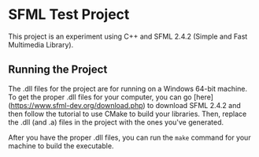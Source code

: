 # SFML Test Project
This project is an experiment using C++ and SFML 2.4.2 (Simple and Fast Multimedia Library).

## Running the Project
The .dll files for the project are for running on a Windows 64-bit machine. To get the proper .dll files for your computer, you can go [here] (https://www.sfml-dev.org/download.php) to download SFML 2.4.2 and then follow the tutorial to use CMake to build your libraries. Then, replace the .dll (and .a) files in the project with the ones you've generated.

After you have the proper .dll files, you can run the `make` command for your machine to build the executable.